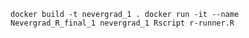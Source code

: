 `docker build -t nevergrad_1 .
docker run -it --name Nevergrad_R_final_1 nevergrad_1
Rscript r-runner.R`